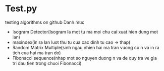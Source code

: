 # Test.py
testing algorithms on github
Danh muc
- Isogram Detector(Isogram la mot tu ma moi chu cai xuat hien dung  mot lan)
- maxindex(in ra lan luot thu tu cua cac dinh tu cao -> thap)
- Random Matrix Multiple(sinh ngau nhien hai ma tran vuong co n va in ra tich cua hai ma tran do)
- Fibonacci sequence(nhap mot so nguyen duong n va de quy tra ve gia tri dau tien trong chuoi Fibonacci)

